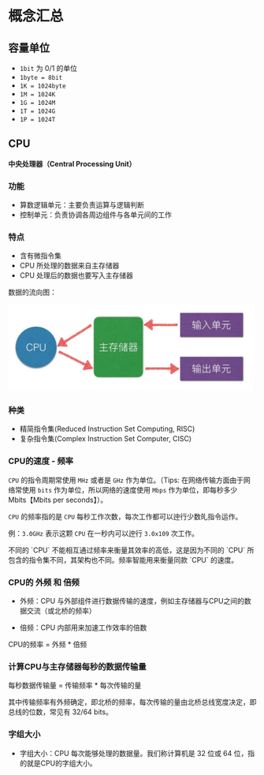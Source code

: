 # 概念汇总

## 容量单位

* `1bit` 为 0/1 的单位
* `1byte = 8bit`
* `1K = 1024byte`
* `1M = 1024K`
* `1G = 1024M`
* `1T = 1024G`
* `1P = 1024T`

## CPU

**中央处理器（Central Processing Unit）**

### 功能

* 算数逻辑单元：主要负责运算与逻辑判断
* 控制单元：负责协调各周边组件与各单元间的工作

### 特点

* 含有微指令集
* CPU 所处理的数据来自主存储器
* CPU 处理后的数据也要写入主存储器

数据的流向图：

<img src="/img/c1.jpeg" width="500"/>

### 种类

* 精简指令集(Reduced Instruction Set Computing, RISC)
* 复杂指令集(Complex Instruction Set Computer, CISC)

### CPU的速度 - 频率

`CPU` 的指令周期常使用 `MHz` 或者是 `GHz` 作为单位。（Tips: 在网络传输方面由于网络常使用 `bits` 作为单位，所以网络的速度使用 `Mbps` 作为单位，即每秒多少 Mbits【Mbits per seconds】）。

`CPU` 的频率指的是 `CPU` 每秒工作次数，每次工作都可以迚行少数癿指令运作。

例：`3.0GHz` 表示这颗 `CPU` 在一秒内可以迚行 `3.0x109` 次工作。

<p class="tip">不同的 `CPU` 不能相互通过频率来衡量其效率的高低，这是因为不同的 `CPU` 所包含的指令集不同，其架构也不同。频率智能用来衡量同款 `CPU` 的速度。</p>

### CPU的 外频 和 倍频

* 外频：CPU 与外部组件进行数据传输的速度，例如主存储器与CPU之间的数据交流（或北桥的频率）

* 倍频：CPU 内部用来加速工作效率的倍数

CPU的频率 = 外频 * 倍频

### 计算CPU与主存储器每秒的数据传输量

每秒数据传输量 = 传输频率 * 每次传输的量

其中传输频率有外频确定，即北桥的频率，每次传输的量由北桥总线宽度决定，即总线的位数，常见有 32/64 bits。

### 字组大小

* 字组大小：CPU 每次能够处理的数据量。我们称计算机是 32 位或 64 位，指的就是CPU的字组大小。